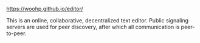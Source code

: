 https://woohp.github.io/editor/

This is an online, collaborative, decentralized text editor. Public signaling servers are used for peer discovery, after which all communication is peer-to-peer.
